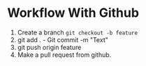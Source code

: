 # Workflow With Github
1. Create a branch ```git checkout -b feature```
2. git add . - Git commit -m "Text"  
3. git push origin feature  
4. Make a pull request from github.  
